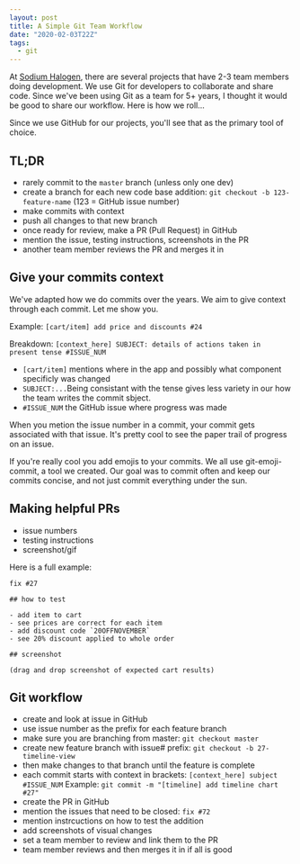 ```yaml
---
layout: post
title: A Simple Git Team Workflow
date: "2020-02-03T22Z"
tags:
  - git
---
```


At [Sodium Halogen](https://sodiumhalogen.com?ref=chancesmithio-blog), there are several projects that have 2-3 team members doing development. We use Git for developers to collaborate and share code. Since we've been using Git as a team for 5+ years, I thought it would be good to share our workflow. Here is how we roll...

Since we use GitHub for our projects, you'll see that as the primary tool of choice.

## TL;DR

- rarely commit to the `master` branch (unless only one dev)
- create a branch for each new code base addition: `git checkout -b 123-feature-name` (123 = GitHub issue number)
- make commits with context
- push all changes to that new branch
- once ready for review, make a PR (Pull Request) in GitHub
- mention the issue, testing instructions, screenshots in the PR
- another team member reviews the PR and merges it in

## Give your commits context

We've adapted how we do commits over the years. We aim to give context through each commit. Let me show you.

Example: `[cart/item] add price and discounts #24`

Breakdown: `[context_here] SUBJECT: details of actions taken in present tense #ISSUE_NUM`

- `[cart/item]` mentions where in the app and possibly what component specificly was changed
- `SUBJECT:...`Being consistant with the tense gives less variety in our how the team writes the commit sbject.
- `#ISSUE_NUM` the GitHub issue where progress was made

When you metion the issue number in a commit, your commit gets associated with that issue. It's pretty cool to see the paper trail of progress on an issue.

If you're really cool you add emojis to your commits. We all use git-emoji-commit, a tool we created. Our goal was to commit often and keep our commits concise, and not just commit everything under the sun.

## Making helpful PRs

- issue numbers
- testing instructions
- screenshot/gif

Here is a full example:

```
fix #27

## how to test

- add item to cart
- see prices are correct for each item
- add discount code `20OFFNOVEMBER`
- see 20% discount applied to whole order

## screenshot

(drag and drop screenshot of expected cart results)
```

## Git workflow

- create and look at issue in GitHub
- use issue number as the prefix for each feature branch
- make sure you are branching from master: `git checkout master`
- create new feature branch with issue# prefix: `git checkout -b 27-timeline-view`
- then make changes to that branch until the feature is complete
- each commit starts with context in brackets: `[context_here] subject #ISSUE_NUM` Example: `git commit -m "[timeline] add timeline chart #27"`
- create the PR in GitHub
- mention the issues that need to be closed: `fix #72`
- mention instrcuctions on how to test the addition
- add screenshots of visual changes
- set a team member to review and link them to the PR
- team member reviews and then merges it in if all is good
